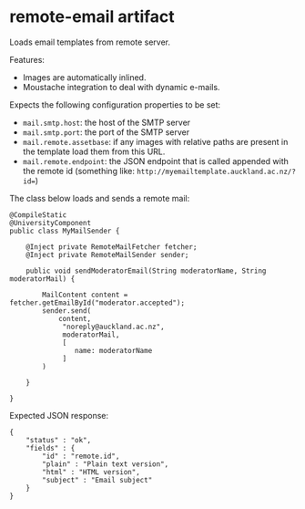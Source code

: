 # remote-email artifact

Loads email templates from remote server. 

Features:

* Images are automatically inlined.
* Moustache integration to deal with dynamic e-mails.
 
Expects the following configuration properties to be set:

* `mail.smtp.host`: the host of the SMTP server
* `mail.smtp.port`: the port of the SMTP server
* `mail.remote.assetbase`: if any images with relative paths are present in the template load them from this URL.
* `mail.remote.endpoint`: the JSON endpoint that is called appended with the remote id (something like: `http://myemailtemplate.auckland.ac.nz/?id=`)

The class below loads and sends a remote mail:

    @CompileStatic
    @UniversityComponent
    public class MyMailSender {
    
        @Inject private RemoteMailFetcher fetcher;
        @Inject private RemoteMailSender sender;
    
        public void sendModeratorEmail(String moderatorName, String moderatorMail) {
            
            MailContent content = fetcher.getEmailById("moderator.accepted");
            sender.send(
                content,
                 "noreply@auckland.ac.nz",
                 moderatorMail,
                 [
                    name: moderatorName
                 ]
            )
            
        }
        
    }

Expected JSON response:
    
    {
        "status" : "ok",
        "fields" : {
            "id" : "remote.id",
            "plain" : "Plain text version",
            "html" : "HTML version",
            "subject" : "Email subject"
        }
    }
